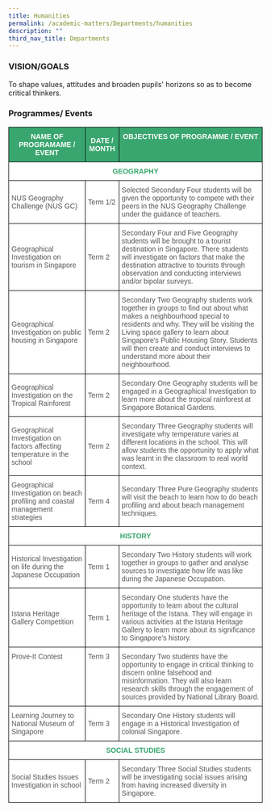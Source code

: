 ```yaml
---
title: Humanities
permalink: /academic-matters/Departments/humanities
description: ""
third_nav_title: Departments
---
```

### VISION/GOALS

To shape values, attitudes and broaden pupils' horizons so as to become critical thinkers.

### Programmes/ Events

<style type="text/css">
.tg  {border-collapse:collapse;border-spacing:0;}
.tg td{border-color:black;border-style:solid;border-width:1px;font-family:Arial, sans-serif;font-size:14px;
  overflow:hidden;padding:10px 5px;word-break:normal;}
.tg th{border-color:black;border-style:solid;border-width:1px;font-family:Arial, sans-serif;font-size:14px;
  font-weight:normal;overflow:hidden;padding:10px 5px;word-break:normal;}
.tg .tg-61iw{background-color:#FFF;color:#F00;text-align:left;vertical-align:top}
.tg .tg-k0s0{background-color:#3AA66F;color:#FFF;font-weight:bold;text-align:center;vertical-align:middle}
.tg .tg-0y1c{background-color:#3AA66F;color:#FFF;font-weight:bold;text-align:center;vertical-align:top}
.tg .tg-olsu{background-color:#FFF;color:#3AA66F;font-weight:bold;text-align:center;vertical-align:top}
.tg .tg-mwz3{background-color:#FFF;color:#565656;text-align:left;vertical-align:middle}
.tg .tg-njgx{background-color:#FFF;color:#565656;text-align:left;vertical-align:top}
</style>
<table class="tg">
<thead>
  <tr>
    <th class="tg-k0s0"><span style="color:#FFF;background-color:#3AA66F">NAME OF PROGRAMAME / EVENT</span></th>
    <th class="tg-k0s0"><span style="color:#FFF;background-color:#3AA66F">DATE / MONTH</span></th>
    <th class="tg-0y1c">OBJECTIVES OF PROGRAMME / EVENT</th>
  </tr>
</thead>
<tbody>
  <tr>
    <td class="tg-olsu" colspan="3"><span style="font-weight:700;color:#3AA66F">GEOGRAPHY </span></td>
  </tr>
  <tr>
    <td class="tg-mwz3"><span style="color:#565656"> NUS Geography Challenge (NUS GC)</span></td>
    <td class="tg-mwz3"><span style="color:#565656"> Term 1/2</span></td>
    <td class="tg-mwz3"><span style="color:#565656"> Selected Secondary Four students will be given the opportunity to compete with their peers in the NUS Geography Challenge under the guidance of teachers.</span></td>
  </tr>
  <tr>
    <td class="tg-mwz3"><span style="color:#565656">Geographical Investigation on tourism in Singapore</span></td>
    <td class="tg-mwz3"><span style="color:#565656"> Term 2</span></td>
    <td class="tg-mwz3"><span style="color:#565656">Secondary Four and Five Geography students will be brought to a tourist destination in Singapore. There students will investigate on factors that make the destination attractive to tourists through observation and conducting interviews and/or bipolar surveys.  </span></td>
  </tr>
  <tr>
    <td class="tg-mwz3"><span style="color:#565656">Geographical Investigation on public  housing in Singapore </span></td>
    <td class="tg-mwz3"><span style="color:#565656"> Term 2</span></td>
    <td class="tg-mwz3"><span style="color:#565656">Secondary Two Geography students work together in groups to find out about what makes a neighbourhood special to residents and why. They will be visiting the Living space gallery to learn about Singapore's Public Housing Story. Students will then create and conduct interviews to understand more about their neighbourhood.</span><br></td>
  </tr>
  <tr>
    <td class="tg-mwz3"><span style="color:#565656">Geographical Investigation on the Tropical Rainforest </span></td>
    <td class="tg-mwz3"><span style="color:#565656"> Term 2</span></td>
    <td class="tg-mwz3"><span style="color:#565656">Secondary One Geography students will be engaged in a Geographical Investigation to learn more about the tropical rainforest at Singapore Botanical Gardens. </span></td>
  </tr>
  <tr>
    <td class="tg-mwz3"><span style="color:#565656"> Geographical Investigation on factors affecting temperature in the school</span></td>
    <td class="tg-mwz3"><span style="color:#565656"> Term 2</span></td>
    <td class="tg-njgx"><span style="color:#565656">Secondary Three Geography students will investigate why temperature varies at different locations in the school. This will allow students the opportunity to apply what was learnt in the classroom to real world context. </span></td>
  </tr>
  <tr>
    <td class="tg-mwz3"><span style="color:#565656">Geographical Investigation on beach profiling and coastal management strategies</span></td>
    <td class="tg-mwz3"><span style="color:#565656"> Term 4</span></td>
    <td class="tg-mwz3"><span style="color:#565656"> Secondary Three Pure Geography students will visit the beach to learn how to do beach profiling and about beach management techniques. </span></td>
  </tr>
  <tr>
    <td class="tg-olsu" colspan="3"><span style="font-weight:700;color:#3AA66F"> HISTORY </span></td>
  </tr>
  <tr>
    <td class="tg-mwz3"><span style="color:#565656">Historical Investigation on life during the Japanese Occupation </span></td>
    <td class="tg-mwz3"><span style="color:#565656">Term 1</span></td>
    <td class="tg-mwz3"><span style="color:#565656">Secondary Two History students will work together in groups to gather and analyse sources to investigate how life was like during the Japanese Occupation.</span></td>
  </tr>
  <tr>
    <td class="tg-mwz3"><span style="color:#565656">Istana Heritage Gallery Competition</span></td>
    <td class="tg-mwz3"><span style="color:#565656">Term 1</span></td>
    <td class="tg-mwz3"><span style="color:#565656">Secondary One students have the opportunity to learn about the cultural heritage of the Istana. They will engage in various activities at the Istana Heritage Gallery to learn more about its significance to Singapore’s history.</span></td>
  </tr>
  <tr>
    <td class="tg-61iw"><span style="color:#565656">Prove-It Contest </span></td>
    <td class="tg-61iw"><span style="color:#565656">Term 3 </span></td>
    <td class="tg-61iw"><span style="color:#565656">Secondary Two students have the opportunity to engage in critical thinking to discern online falsehood and misinformation. They will also learn research skills through the engagement of sources provided by National Library Board.</span></td>
  </tr>
  <tr>
    <td class="tg-mwz3"><span style="color:#565656">Learning Journey to National Museum of Singapore</span></td>
    <td class="tg-mwz3"><span style="color:#565656">Term 3</span><br></td>
    <td class="tg-mwz3"><span style="color:#565656">Secondary One History students will engage in a Historical Investigation of colonial Singapore.</span></td>
  </tr>
  <tr>
    <td class="tg-olsu" colspan="3"><span style="font-weight:700;color:#3AA66F"> SOCIAL STUDIES</span></td>
  </tr>
  <tr>
    <td class="tg-mwz3"><span style="color:#565656">Social Studies Issues Investigation in school</span><br></td>
    <td class="tg-mwz3"><span style="color:#565656">Term 2 </span></td>
    <td class="tg-61iw"><span style="color:#565656">Secondary Three Social Studies students will be investigating social issues arising from having increased diversity in Singapore.</span></td>
  </tr>
</tbody>
</table>